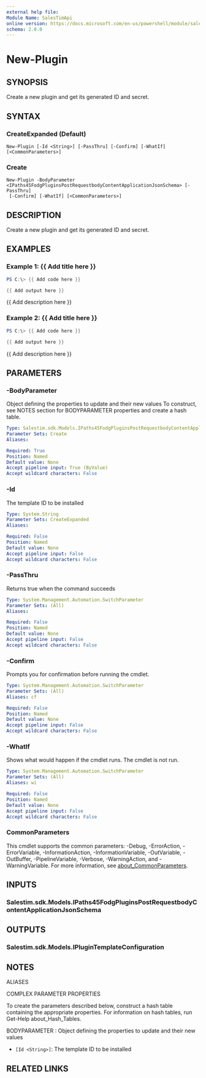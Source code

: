 ```yaml
---
external help file:
Module Name: SalesTimApi
online version: https://docs.microsoft.com/en-us/powershell/module/salestimapi/new-plugin
schema: 2.0.0
---
```


# New-Plugin

## SYNOPSIS
Create a new plugin and get its generated ID and secret.

## SYNTAX

### CreateExpanded (Default)
```
New-Plugin [-Id <String>] [-PassThru] [-Confirm] [-WhatIf] [<CommonParameters>]
```

### Create
```
New-Plugin -BodyParameter <IPaths45FodgPluginsPostRequestbodyContentApplicationJsonSchema> [-PassThru]
 [-Confirm] [-WhatIf] [<CommonParameters>]
```

## DESCRIPTION
Create a new plugin and get its generated ID and secret.

## EXAMPLES

### Example 1: {{ Add title here }}
```powershell
PS C:\> {{ Add code here }}

{{ Add output here }}
```

{{ Add description here }}

### Example 2: {{ Add title here }}
```powershell
PS C:\> {{ Add code here }}

{{ Add output here }}
```

{{ Add description here }}

## PARAMETERS

### -BodyParameter
Object defining the properties to update and their new values
To construct, see NOTES section for BODYPARAMETER properties and create a hash table.

```yaml
Type: Salestim.sdk.Models.IPaths45FodgPluginsPostRequestbodyContentApplicationJsonSchema
Parameter Sets: Create
Aliases:

Required: True
Position: Named
Default value: None
Accept pipeline input: True (ByValue)
Accept wildcard characters: False
```

### -Id
The template ID to be installed

```yaml
Type: System.String
Parameter Sets: CreateExpanded
Aliases:

Required: False
Position: Named
Default value: None
Accept pipeline input: False
Accept wildcard characters: False
```

### -PassThru
Returns true when the command succeeds

```yaml
Type: System.Management.Automation.SwitchParameter
Parameter Sets: (All)
Aliases:

Required: False
Position: Named
Default value: None
Accept pipeline input: False
Accept wildcard characters: False
```

### -Confirm
Prompts you for confirmation before running the cmdlet.

```yaml
Type: System.Management.Automation.SwitchParameter
Parameter Sets: (All)
Aliases: cf

Required: False
Position: Named
Default value: None
Accept pipeline input: False
Accept wildcard characters: False
```

### -WhatIf
Shows what would happen if the cmdlet runs.
The cmdlet is not run.

```yaml
Type: System.Management.Automation.SwitchParameter
Parameter Sets: (All)
Aliases: wi

Required: False
Position: Named
Default value: None
Accept pipeline input: False
Accept wildcard characters: False
```

### CommonParameters
This cmdlet supports the common parameters: -Debug, -ErrorAction, -ErrorVariable, -InformationAction, -InformationVariable, -OutVariable, -OutBuffer, -PipelineVariable, -Verbose, -WarningAction, and -WarningVariable. For more information, see [about_CommonParameters](http://go.microsoft.com/fwlink/?LinkID=113216).

## INPUTS

### Salestim.sdk.Models.IPaths45FodgPluginsPostRequestbodyContentApplicationJsonSchema

## OUTPUTS

### Salestim.sdk.Models.IPluginTemplateConfiguration

## NOTES

ALIASES

COMPLEX PARAMETER PROPERTIES

To create the parameters described below, construct a hash table containing the appropriate properties. For information on hash tables, run Get-Help about_Hash_Tables.


BODYPARAMETER <IPaths45FodgPluginsPostRequestbodyContentApplicationJsonSchema>: Object defining the properties to update and their new values
  - `[Id <String>]`: The template ID to be installed

## RELATED LINKS

